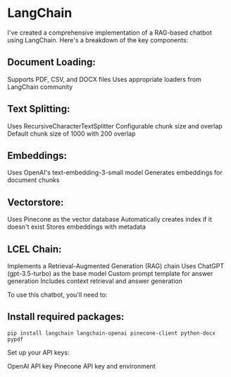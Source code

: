 # LangChain
I've created a comprehensive implementation of a RAG-based chatbot using LangChain. Here's a breakdown of the key components:

## Document Loading:
Supports PDF, CSV, and DOCX files
Uses appropriate loaders from LangChain community

## Text Splitting:
Uses RecursiveCharacterTextSplitter
Configurable chunk size and overlap
Default chunk size of 1000 with 200 overlap

## Embeddings:
Uses OpenAI's text-embedding-3-small model
Generates embeddings for document chunks

## Vectorstore:
Uses Pinecone as the vector database
Automatically creates index if it doesn't exist
Stores embeddings with metadata

## LCEL Chain:
Implements a Retrieval-Augmented Generation (RAG) chain
Uses ChatGPT (gpt-3.5-turbo) as the base model
Custom prompt template for answer generation
Includes context retrieval and answer generation

To use this chatbot, you'll need to:

## Install required packages:

`pip install langchain langchain-openai pinecone-client python-docx pypdf`

Set up your API keys:


OpenAI API key
Pinecone API key and environment
